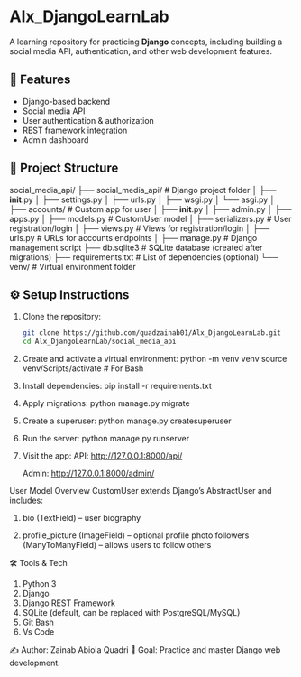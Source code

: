# Alx_DjangoLearnLab

A learning repository for practicing **Django** concepts, including building a social media API, authentication, and other web development features.

## 🚀 Features
- Django-based backend
- Social media API
- User authentication & authorization
- REST framework integration
- Admin dashboard

## 📂 Project Structure
social_media_api/
├── social_media_api/          # Django project folder
│   ├── __init__.py
│   ├── settings.py
│   ├── urls.py
│   ├── wsgi.py
│   └── asgi.py
│
├── accounts/                  # Custom app for user 
│   ├── __init__.py
│   ├── admin.py
│   ├── apps.py
│   ├── models.py              # CustomUser model
│   ├── serializers.py         # User registration/login 
│   ├── views.py               # Views for registration/login
│   ├── urls.py                # URLs for accounts endpoints
│
├── manage.py                  # Django management script
├── db.sqlite3                 # SQLite database (created after migrations)
├── requirements.txt           # List of dependencies (optional)
└── venv/                      # Virtual environment folder


## ⚙️ Setup Instructions

1. Clone the repository:
   ```bash
   git clone https://github.com/quadzainab01/Alx_DjangoLearnLab.git
   cd Alx_DjangoLearnLab/social_media_api

2.  Create and activate a virtual environment:
    python -m venv venv
    source venv/Scripts/activate      # For Bash

3.  Install dependencies:
    pip install -r requirements.txt

4.  Apply migrations:
    python manage.py migrate

5.  Create a superuser:
    python manage.py createsuperuser

6.  Run the server:
    python manage.py runserver

7.  Visit the app:
    API: http://127.0.0.1:8000/api/

    Admin: http://127.0.0.1:8000/admin/


User Model Overview
CustomUser extends Django’s AbstractUser and includes:

1.  bio (TextField) – user biography

2.  profile_picture (ImageField) – optional profile photo followers (ManyToManyField) – allows users to follow others


🛠️ Tools & Tech
1.  Python 3
2.  Django
3.  Django REST Framework
4.  SQLite (default, can be replaced with PostgreSQL/MySQL)
5.  Git Bash
6.  Vs Code

✍️ Author: Zainab Abiola Quadri
📌 Goal: Practice and master Django web development.